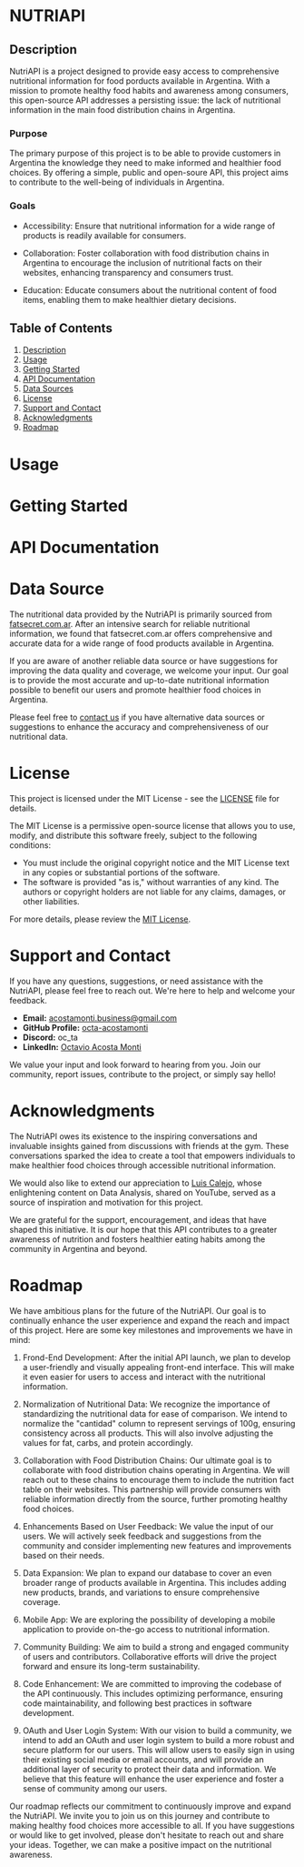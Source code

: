 # NUTRIAPI

## Description

NutriAPI is a project designed to provide easy access to comprehensive nutritional information for food porducts available in Argentina. With a mission to promote healthy food habits and awareness among consumers, this open-source API addresses a persisting issue: the lack of nutritional information in the main food distribution chains in Argentina.

### Purpose 

The primary purpose of this project is to be able to provide customers in Argentina the knowledge they need to make informed and healthier food choices. By offering a simple, public and open-soure API, this project aims to contribute to the well-being of individuals in Argentina.

### Goals

- Accessibility: Ensure that nutritional information for a wide range of products is readily available for consumers.

- Collaboration: Foster collaboration with food distribution chains in Argentina to encourage the inclusion of nutritional facts on their websites, enhancing transparency and consumers trust.

- Education: Educate consumers about the nutritional content of food items, enabling them to make healthier dietary decisions.

## Table of Contents

1. [Description](#description)
2. [Usage](#usage)
3. [Getting Started](#getting-started)
4. [API Documentation](#api-documentation)
5. [Data Sources](#data-sources)
6. [License](#license)
7. [Support and Contact](#support-and-contact)
8. [Acknowledgments](#acknowledgments)
9. [Roadmap](#roadmap)

# Usage

# Getting Started

# API Documentation

# Data Source

The nutritional data provided by the NutriAPI is primarily sourced from [fatsecret.com.ar](https://www.fatsecret.com.ar). After an intensive search for reliable nutritional information, we found that fatsecret.com.ar offers comprehensive and accurate data for a wide range of food products available in Argentina.

If you are aware of another reliable data source or have suggestions for improving the data quality and coverage, we welcome your input. Our goal is to provide the most accurate and up-to-date nutritional information possible to benefit our users and promote healthier food choices in Argentina.

Please feel free to [contact us](#support-and-contact) if you have alternative data sources or suggestions to enhance the accuracy and comprehensiveness of our nutritional data.

# License

This project is licensed under the MIT License - see the [LICENSE](LICENSE) file for details.

The MIT License is a permissive open-source license that allows you to use, modify, and distribute this software freely, subject to the following conditions:

- You must include the original copyright notice and the MIT License text in any copies or substantial portions of the software.
- The software is provided "as is," without warranties of any kind. The authors or copyright holders are not liable for any claims, damages, or other liabilities.

For more details, please review the [MIT License](https://opensource.org/licenses/MIT).

# Support and Contact

If you have any questions, suggestions, or need assistance with the NutriAPI, please feel free to reach out. We're here to help and welcome your feedback.

- **Email:** [acostamonti.business@gmail.com](mailto:acostamonti.business@gmail.com)
- **GitHub Profile:** [octa-acostamonti](https://github.com/octa-acostamonti)
- **Discord:** oc_ta
- **LinkedIn:** [Octavio Acosta Monti](https://www.linkedin.com/in/octavio-acosta-monti-122814236/)

We value your input and look forward to hearing from you. Join our community, report issues, contribute to the project, or simply say hello!

# Acknowledgments

The NutriAPI owes its existence to the inspiring conversations and invaluable insights gained from discussions with friends at the gym. These conversations sparked the idea to create a tool that empowers individuals to make healthier food choices through accessible nutritional information.

We would also like to extend our appreciation to [Luis Calejo](https://www.youtube.com/c/memeabledata), whose enlightening content on Data Analysis, shared on YouTube, served as a source of inspiration and motivation for this project.

We are grateful for the support, encouragement, and ideas that have shaped this initiative. It is our hope that this API contributes to a greater awareness of nutrition and fosters healthier eating habits among the community in Argentina and beyond.

# Roadmap

We have ambitious plans for the future of the NutriAPI. Our goal is to continually enhance the user experience and expand the reach and impact of this project. Here are some key milestones and improvements we have in mind:

1. Frond-End Development: After the initial API launch, we plan to develop a user-friendly and visually appealing front-end interface. This will make it even easier for users to access and interact with the nutritional information.

2. Normalization of Nutritional Data: We recognize the importance of standardizing the nutritional data for ease of comparison. We intend to normalize the "cantidad" column to represent servings of 100g, ensuring consistency across all products. This will also involve adjusting the values for fat, carbs, and protein accordingly.

3. Collaboration with Food Distribution Chains: Our ultimate goal is to collaborate with food distribution chains operating in Argentina. We will reach out to these chains to encourage them to include the nutrition fact table on their websites. This partnership will provide consumers with reliable information directly from the source, further promoting healthy food choices.

4. Enhancements Based on User Feedback: We value the input of our users. We will actively seek feedback and suggestions from the community and consider implementing new features and improvements based on their needs.

5. Data Expansion: We plan to expand our database to cover an even broader range of products available in Argentina. This includes adding new products, brands, and variations to ensure comprehensive coverage.

6. Mobile App: We are exploring the possibility of developing a mobile application to provide on-the-go access to nutritional information.

7. Community Building: We aim to build a strong and engaged community of users and contributors. Collaborative efforts will drive the project forward and ensure its long-term sustainability.

8. Code Enhancement: We are committed to improving the codebase of the API continuously. This includes optimizing performance, ensuring code maintainability, and following best practices in software development.

9. OAuth and User Login System: With our vision to build a community, we intend to add an OAuth and user login system to build a more robust and secure platform for our users. This will allow users to easily sign in using their existing social media or email accounts, and will provide an additional layer of security to protect their data and information. We believe that this feature will enhance the user experience and foster a sense of community among our users.


Our roadmap reflects our commitment to continuously improve and expand the NutriAPI. We invite you to join us on this journey and contribute to making healthy food choices more accessible to all. If you have suggestions or would like to get involved, please don't hesitate to reach out and share your ideas. Together, we can make a positive impact on the nutritional awareness.